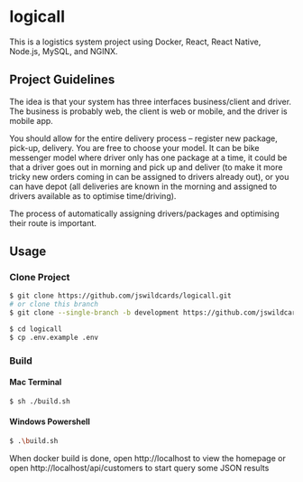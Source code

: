 # logicall

This is a logistics system project using Docker, React, React Native, Node.js, MySQL, and NGINX.

## Project Guidelines

The idea is that your system has three interfaces business/client and driver. The business is probably web, the client is web or mobile, and the driver is mobile app.

You should allow for the entire delivery process – register new package, pick-up, delivery. You are free to choose your model. It can be bike messenger model where driver only has one package at a time, it could be that a driver goes out in morning and pick up and deliver (to make it more tricky new orders coming in can be assigned to drivers already out), or you can have depot (all deliveries are known in the morning and assigned to drivers available as to optimise time/driving).

The process of automatically assigning drivers/packages and optimising their route is important.

## Usage

### Clone Project

```bash
$ git clone https://github.com/jswildcards/logicall.git
# or clone this branch
$ git clone --single-branch -b development https://github.com/jswildcards/logicall.git

$ cd logicall
$ cp .env.example .env
```

### Build

#### Mac Terminal

```bash
$ sh ./build.sh
```

#### Windows Powershell

```bash
$ .\build.sh
```

When docker build is done, open http://localhost to view the homepage or open http://localhost/api/customers to start query some JSON results
